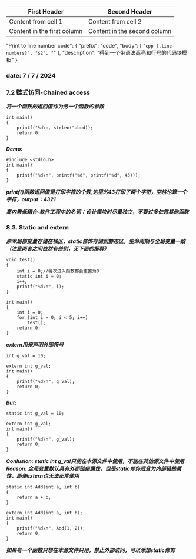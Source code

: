 First Header | Second Header
------------ | -------------
Content from cell 1 | Content from cell 2
Content in the first column | Content in the second column

"Print to line number code": {
            "prefix": "code",
            "body": [
            "```cpp {.line-numbers}",
            "$2",
            "```" ],
            "description": "得到一个带语法高亮和行号的代码块模板"
        }

### date: 7 / 7 / 2024
### 7.2 链式访问-Chained access
***将一个函数的返回值作为另一个函数的参数***
```
int main()
{
    printf("%d\n, strlen("abcd));
    return 0;
}
```
***Demo:***
```
#include <stdio.h>
int main()
{
    printf("%d\n", printf("%d", printf("%d", 43)));
}
```
***printf()函数返回值是打印字符的个数,这里的43打印了两个字符，空格也算一个字符，output：4321***

***高内聚低耦合-软件工程中的名词：设计模块时尽量独立，不要过多依靠其他函数***

### 8.3. Static and extern
***原本局部变量存储在栈区，static修饰存储到静态区，生命周期与全局变量一致（注意两者之间依然有差别，见下面的解释）***
```
void test()
{
    int i = 0;//每次进入函数都会重置为0
    static int i = 0;
    i++;
    printf("%d\n", i);
}

int main()
{
    int i = 0;
    for (int i = 0; i < 5; i++)
        test();
    return 0;
}
```
***extern用来声明外部符号***
```
int g_val = 10;
```
```
extern int g_val;
int main()
{
    printf("%d\n", g_val);
    return 0;
}
```
***But:***
```
static int g_val = 10;
```
```
extern int g_val;
int main()
{
    printf("%d\n", g_val);
    return 0;
}
```
***Conlusion: static int g_val只能在本源文件中使用，不能在其他源文件中使用***
***Reason: 全局变量默认具有外部链接属性，但是static修饰后变为内部链接属性，即使extern也无法正常使用***
```
static int Add(int a, int b)
{
    return a + b;
}
```
```
extern int Add(int a, int b);
int main()
{
    printf("%d\n", Add(1, 2));
    return 0;
}
```
***如果有一个函数只想在本源文件只用，禁止外部访问，可以添加static修饰***